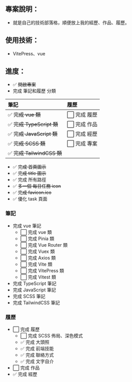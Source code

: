 ## 專案說明：

- 就是自己的技術部落格，順便放上我的經歷、作品、履歷。

## 使用技術：

- VitePress、vue

## 進度：

- ✅ ~~開啟專案~~
- 完成 筆記和履歷 分類

| 筆記                       | 履歷         |
| :------------------------- | :----------- |
| ✅ ~~完成 vue 類~~         | ⬜ 完成 履歷 |
| ✅ ~~完成 TypeScript 類~~  | ⬜ 完成 作品 |
| ✅ ~~完成 JavaScript 類~~  | ⬜ 完成 經歷 |
| ✅ ~~完成 SCSS 類~~        | ⬜ 完成 專案 |
| ✅ ~~完成 TailwindCSS 類~~ |              |

- ✅ ~~完成 首頁圖示~~
- ✅ ~~完成 title 圖示~~
- ✅ 完成 所有路徑
- ✅ ~~多一個 每日任務 icon~~
- ✅ ~~完成 favicon.ico~~
- ✅ 優化 task 頁面

### 筆記

- 完成 vue 筆記
  - ⬜ 完成 vue 類
  - ⬜ 完成 Pinia 類
  - ⬜ 完成 Vue Router 類
  - ⬜ 完成 Vuex 類
  - ⬜ 完成 Axios 類
  - ⬜ 完成 Vite 類
  - ⬜ 完成 VitePress 類
  - ⬜ 完成 Vitest 類
- 完成 TypeScript 筆記
- 完成 JavaScript 筆記
- 完成 SCSS 筆記
- 完成 TailwindCSS 筆記

### 履歷

- ⬜ 完成 履歷
  - ⬜ 完成 SCSS 佈局、深色模式
  - ✅ 完成 大頭照
  - ✅ 完成 前端技能
  - ✅ 完成 聯絡方式
  - ✅ 完成 文字自介
- ⬜ 完成 作品
- ✅ 完成 經歷

